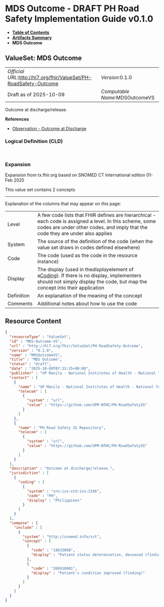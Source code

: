 # MDS Outcome - DRAFT PH Road Safety Implementation Guide v0.1.0

* [**Table of Contents**](toc.md)
* [**Artifacts Summary**](artifacts.md)
* **MDS Outcome**

## ValueSet: MDS Outcome 

| | |
| :--- | :--- |
| *Official URL*:http://hl7.org/fhir/ValueSet/PH-RoadSafety-Outcome | *Version*:0.1.0 |
| Draft as of 2025-10-09 | *Computable Name*:MDSOutcomeVS |

 
Outcome at discharge/release. 

 **References** 

* [Observation - Outcome at Discharge](StructureDefinition-ObservationOutcomeAtDischarge.md)

### Logical Definition (CLD)

 

### Expansion

Expansion from tx.fhir.org based on SNOMED CT International edition 01-Feb 2025

This value set contains 2 concepts

-------

 Explanation of the columns that may appear on this page: 

| | |
| :--- | :--- |
| Level | A few code lists that FHIR defines are hierarchical - each code is assigned a level. In this scheme, some codes are under other codes, and imply that the code they are under also applies |
| System | The source of the definition of the code (when the value set draws in codes defined elsewhere) |
| Code | The code (used as the code in the resource instance) |
| Display | The display (used in the*display*element of a[Coding](http://hl7.org/fhir/R4/datatypes.html#Coding)). If there is no display, implementers should not simply display the code, but map the concept into their application |
| Definition | An explanation of the meaning of the concept |
| Comments | Additional notes about how to use the code |



## Resource Content

```json
{
  "resourceType" : "ValueSet",
  "id" : "MDS-Outcome-VS",
  "url" : "http://hl7.org/fhir/ValueSet/PH-RoadSafety-Outcome",
  "version" : "0.1.0",
  "name" : "MDSOutcomeVS",
  "title" : "MDS Outcome",
  "status" : "draft",
  "date" : "2025-10-09T07:33:25+00:00",
  "publisher" : "UP Manila - National Institutes of Health - National Telehealth Center",
  "contact" : [
    {
      "name" : "UP Manila - National Institutes of Health - National Telehealth Center",
      "telecom" : [
        {
          "system" : "url",
          "value" : "https://github.com/UPM-NTHC/PH-RoadSafetyIG"
        }
      ]
    },
    {
      "name" : "PH Road Safety IG Repository",
      "telecom" : [
        {
          "system" : "url",
          "value" : "https://github.com/UPM-NTHC/PH-RoadSafetyIG"
        }
      ]
    }
  ],
  "description" : "Outcome at discharge/release.",
  "jurisdiction" : [
    {
      "coding" : [
        {
          "system" : "urn:iso:std:iso:3166",
          "code" : "PH",
          "display" : "Philippines"
        }
      ]
    }
  ],
  "compose" : {
    "include" : [
      {
        "system" : "http://snomed.info/sct",
        "concept" : [
          {
            "code" : "18632008",
            "display" : "Patient status determination, deceased (finding)"
          },
          {
            "code" : "268910001",
            "display" : "Patient's condition improved (finding)"
          }
        ]
      }
    ]
  }
}

```

